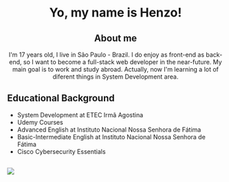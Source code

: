 
<div align="center">
  <h1>Yo, my name is Henzo!</h1> 
  <h2>About me</h2>
<p>I'm 17 years old, I live in São Paulo - Brazil. I do enjoy as front-end as back-end, so I want to become a full-stack web developer in the near-future. My main goal is to work and study abroad. Actually, now I'm learning a lot of diferent things in System Development area.</p>
  
<div align="left";>
  <h2>Educational Background</h2>
  <ul>
    <li>System Development at ETEC Irmã Agostina</li>
    <li>Udemy Courses</li>
    <li>Advanced English at Instituto Nacional Nossa Senhora de Fátima</li>
    <li>Basic-Intermediate English at Instituto Nacional Nossa Senhora de Fátima</li>
    <li>Cisco Cybersecurity Essentials</li>
</ul>
  <h2 Most-Used Languages </h2>
  <img align="left" src="https://github-readme-stats.vercel.app/api/top-langs/?username=henzoparahua&hide=html,css,hack,python&theme=tokyonight"></img>
